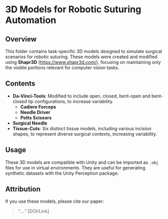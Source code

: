 # 3D Models for Robotic Suturing Automation

## Overview
This folder contains task-specific 3D models designed to simulate surgical scenarios for robotic suturing. These models were created and modified using **Shapr3D** (https://www.shapr3d.com/), focusing on maintaining only the visible portions relevant for computer vision tasks.

## Contents
- **Da-Vinci-Tools**: Modified to include open, closed, bent-open and bent-closed tip configurations, to increase variability.
    - **Cadiere Forceps**
    - **Needle Driver**
    - **Potts Scissors**
- **Surgical Needle**
- **Tissue-Cuts**: Six distinct tissue models, including various incision shapes, to represent diverse surgical contexts, increasing variability.

## Usage
These 3D models are compatible with Unity and can be imported as `.obj` files for use in virtual environments. They are useful for generating synthetic datasets with the Unity Perception package.

## Attribution
If you use these models, please cite our paper:
> *"...."* [DOI/Link]

